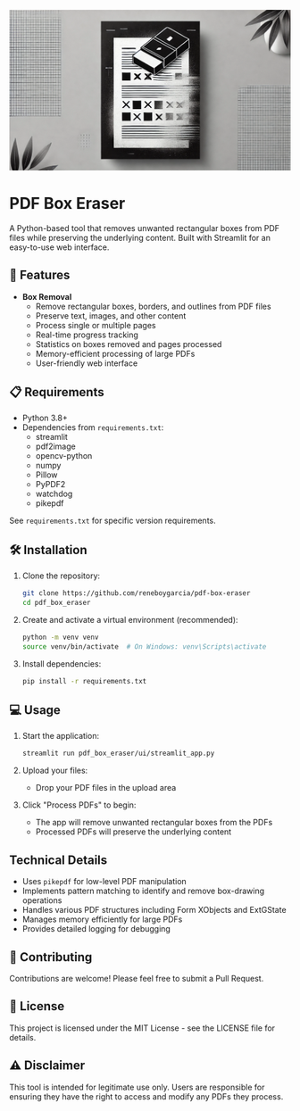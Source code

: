 ![banner](images/banner.webp)

# PDF Box Eraser

A Python-based tool that removes unwanted rectangular boxes from PDF files while preserving the underlying content. Built with Streamlit for an easy-to-use web interface.

## 🚀 Features

- **Box Removal**
  - Remove rectangular boxes, borders, and outlines from PDF files
  - Preserve text, images, and other content
  - Process single or multiple pages
  - Real-time progress tracking
  - Statistics on boxes removed and pages processed
  - Memory-efficient processing of large PDFs
  - User-friendly web interface

## 📋 Requirements

- Python 3.8+
- Dependencies from `requirements.txt`:
  - streamlit
  - pdf2image
  - opencv-python
  - numpy
  - Pillow
  - PyPDF2
  - watchdog
  - pikepdf

See `requirements.txt` for specific version requirements.

## 🛠️ Installation

1. Clone the repository:
   ```bash
   git clone https://github.com/reneboygarcia/pdf-box-eraser
   cd pdf_box_eraser
   ```

2. Create and activate a virtual environment (recommended):
   ```bash
   python -m venv venv
   source venv/bin/activate  # On Windows: venv\Scripts\activate
   ```

3. Install dependencies:
   ```bash
   pip install -r requirements.txt
   ```

## 💻 Usage

1. Start the application:
   ```bash
   streamlit run pdf_box_eraser/ui/streamlit_app.py
   ```

2. Upload your files:
   - Drop your PDF files in the upload area

3. Click "Process PDFs" to begin:
   - The app will remove unwanted rectangular boxes from the PDFs
   - Processed PDFs will preserve the underlying content

## Technical Details

- Uses `pikepdf` for low-level PDF manipulation
- Implements pattern matching to identify and remove box-drawing operations
- Handles various PDF structures including Form XObjects and ExtGState
- Manages memory efficiently for large PDFs
- Provides detailed logging for debugging

## 🤝 Contributing

Contributions are welcome! Please feel free to submit a Pull Request.

## 📝 License

This project is licensed under the MIT License - see the LICENSE file for details.

## ⚠️ Disclaimer

This tool is intended for legitimate use only. Users are responsible for ensuring they have the right to access and modify any PDFs they process.
